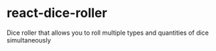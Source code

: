 # react-dice-roller

Dice roller that allows you to roll multiple types and quantities of dice simultaneously
